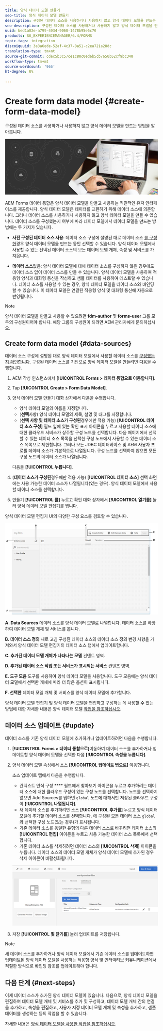 ```yaml
---
title: 양식 데이터 모델 만들기
seo-title: 양식 데이터 모델 만들기
description: 구성된 데이터 소스를 사용하거나 사용하지 않고 양식 데이터 모델을 만드는 방법을 알아봅니다.
seo-description: 구성된 데이터 소스를 사용하거나 사용하지 않고 양식 데이터 모델을 만드는 방법을 알아봅니다.
uuid: bed1a82e-a799-4034-9068-1478b95e6c70
products: SG_EXPERIENCEMANAGER/6.4/FORMS
topic-tags: integration
discoiquuid: 3a3a6ede-52af-4c37-8a51-c2ea721a28dc
translation-type: tm+mt
source-git-commit: cdec5b3c57ce1c80c0ed6b5cb7650b52cf9bc340
workflow-type: tm+mt
source-wordcount: '966'
ht-degree: 0%

---
```



# Create form data model {#create-form-data-model}

구성된 데이터 소스를 사용하거나 사용하지 않고 양식 데이터 모델을 만드는 방법을 알아봅니다.

![](do-not-localize/data-integeration.png)

AEM Forms 데이터 통합은 양식 데이터 모델을 만들고 사용하는 직관적인 유저 인터페이스를 제공합니다. 양식 데이터 모델은 데이터를 교환하기 위해 데이터 소스에 의존합니다. 그러나 데이터 소스를 사용하거나 사용하지 않고 양식 데이터 모델을 만들 수 있습니다. 데이터 소스를 구성했는지 여부에 따라 데이터 모델에서 데이터 모델을 만드는 방법에는 두 가지가 있습니다.

* **사전 구성된 데이터 소스 사용**: 데이터 소스 구성에 설명된 대로 데이터 소스 [를 구성한](/help/forms/using/configure-data-sources.md)경우 양식 데이터 모델을 만드는 동안 선택할 수 있습니다. 양식 데이터 모델에서 사용할 수 있는 선택된 데이터 소스의 모든 데이터 모델 개체, 속성 및 서비스를 가져옵니다.

* **데이터 소스**&#x200B;없음: 양식 데이터 모델에 대해 데이터 소스를 구성하지 않은 경우에도 데이터 소스 없이 데이터 소스를 만들 수 있습니다. 양식 데이터 모델을 사용하여 적응형 양식과 대화형 통신을 작성하고 샘플 데이터를 사용하여 테스트할 수 있습니다. 데이터 소스를 사용할 수 있는 경우, 양식 데이터 모델을 데이터 소스와 바인딩할 수 있습니다. 이 데이터 모델은 연결된 적응형 양식 및 대화형 통신에 자동으로 반영됩니다.

>[!NOTE]
>
>양식 데이터 모델을 만들고 사용할 수 있으려면 **fdm-author** 및 **forms-user** 그룹 모두의 구성원이어야 합니다. 해당 그룹의 구성원이 되려면 AEM 관리자에게 문의하십시오.

## Create form data model {#data-sources}

데이터 소스 구성에 설명된 대로 양식 데이터 모델에서 사용할 데이터 소스를 [구성했는지 확인합니다](/help/forms/using/configure-data-sources.md). 구성된 데이터 소스를 기반으로 양식 데이터 모델을 만들려면 다음을 수행합니다.

1. AEM 작성 인스턴스에서 **[!UICONTROL Forms > 데이터 통합으로 이동합니다]**.
1. Tap **[!UICONTROL Create > Form Data Model]**.
1. 양식 데이터 모델 만들기 대화 상자에서 다음을 수행합니다.

   * 양식 데이터 모델의 이름을 지정합니다.
   * (**선택**&#x200B;사항) 양식 데이터 모델의 제목, 설명 및 태그를 지정합니다.
   * (**선택 사항 및 데이터 소스가 구성된**&#x200B;경우에만 적용 가능) **[!UICONTROL 데이터 소스 구성]** 필드 옆에 있는 확인 표시 아이콘을 누르고 사용할 데이터 소스에 대한 클라우드 서비스가 상주할 구성 노드를 선택합니다. 다음 페이지에서 선택할 수 있는 데이터 소스 목록을 선택한 구성 노드에서 사용할 수 있는 데이터 소스 목록으로 제한합니다. 그러나 모든 JDBC 데이터베이스 및 AEM 사용자 프로필 데이터 소스가 기본적으로 나열됩니다. 구성 노드를 선택하지 않으면 모든 구성 노드의 데이터 소스가 나열됩니다.

   다음을 **[!UICONTROL 누릅니다]**.

1. (**데이터 소스가 구성된**&#x200B;경우에만 적용 가능) **[!UICONTROL 데이터 소스]** 선택 화면에는 사용 가능한 데이터 소스가 나열됩니다(있는 경우). 양식 데이터 모델에서 사용할 데이터 소스를 선택합니다.
1. 만들기 **[!UICONTROL 를]** 누르고 확인 대화 상자에서 **[!UICONTROL 열기를]** 눌러 양식 데이터 모델 편집기를 엽니다.

양식 데이터 모델 편집기 UI의 다양한 구성 요소를 검토할 수 있습니다.

![RESTful 서비스, AEM 사용자 프로필 및 RDBMS와 같은 세 개의 데이터 소스가 있는 양식 데이터 모델](assets/fdm-ui.png)

**A. Data Sources** 데이터 소스를 양식 데이터 모델로 나열합니다. 데이터 소스를 확장하여 데이터 모델 개체 및 서비스를 봅니다.

**B. 데이터 소스 정의** 새로 고침 구성된 데이터 소스의 데이터 소스 정의 변경 사항을 가져와서 양식 데이터 모델 편집기의 데이터 소스 탭에서 업데이트합니다.

**C. 추가된 데이터 모델 개체가 나타나는 모델** 컨텐트 영역.

**D. 추가된 데이터 소스 작업 또는 서비스가 표시되는 서비스** 컨텐츠 영역.

**E. 도구 모음** 도구를 사용하여 양식 데이터 모델을 사용합니다. 도구 모음에는 양식 데이터 모델에서 선택한 개체에 따라 더 많은 옵션이 표시됩니다.

**F. 선택한** 데이터 모델 개체 및 서비스를 양식 데이터 모델에 추가합니다.

양식 데이터 모델 편집기 및 양식 데이터 모델을 편집하고 구성하는 데 사용할 수 있는 방법에 대한 자세한 내용은 양식 데이터 모델 [작업을 참조하십시오](/help/forms/using/work-with-form-data-model.md).

## 데이터 소스 업데이트 {#update}

데이터 소스를 기존 양식 데이터 모델에 추가하거나 업데이트하려면 다음을 수행합니다.

1. **[!UICONTROL Forms > 데이터 통합으로]**&#x200B;이동하여 데이터 소스를 추가하거나 업데이트할 양식 데이터 모델을 선택한 다음 **[!UICONTROL 속성을 누릅니다]**.
1. 양식 데이터 모델 속성에서 소스 **[!UICONTROL 업데이트 탭으로]** 이동합니다.

   소스 업데이트 탭에서 다음을 수행합니다.

   * 컨텍스트 인식 구성 **** 필드에서 찾아보기 아이콘을 누르고 추가하려는 데이터 소스에 대한 클라우드 구성이 있는 구성 노드를 선택합니다. 노드를 선택하지 않으면 Add Sources를 탭하면 `global` 노드에 대해서만 저장된 클라우드 구성이 **[!UICONTROL 나열됩니다]**.
   * 새 데이터 소스를 추가하려면 소스 **[!UICONTROL 추가를]** 누르고 양식 데이터 모델에 추가할 데이터 소스를 선택합니다. 에 구성된 모든 데이터 소스 `global` 와 선택한 구성 노드(있는 경우)가 표시됩니다.
   * 기존 데이터 소스를 동일한 유형의 다른 데이터 소스로 바꾸려면 데이터 소스의 **[!UICONTROL 편집]** 아이콘을 누르고 사용 가능한 데이터 소스 목록에서 선택합니다.
   * 기존 데이터 소스를 삭제하려면 데이터 소스의 **[!UICONTROL 삭제]** 아이콘을 누릅니다. 데이터 소스의 데이터 모델 개체가 양식 데이터 모델에 추가된 경우 삭제 아이콘이 비활성화됩니다.

   ![fdm-properties](assets/fdm-properties.png)

1. 저장 **[!UICONTROL 및 닫기를]** 눌러 업데이트를 저장합니다.

>[!NOTE]
>
>새 데이터 소스를 추가하거나 양식 데이터 모델에서 기존 데이터 소스를 업데이트하면 업데이트된 양식 데이터 모델을 사용하는 적응형 양식 및 인터랙티브 커뮤니케이션에서 적절한 방식으로 바인딩 참조를 업데이트해야 합니다.

## 다음 단계 {#next-steps}

이제 데이터 소스가 추가된 양식 데이터 모델이 있습니다. 다음으로, 양식 데이터 모델을 편집하여 데이터 모델 개체 및 서비스를 추가 및 구성하고, 데이터 모델 개체 간의 연결을 추가하고, 속성을 편집하고, 사용자 지정 데이터 모델 개체 및 속성을 추가하고, 샘플 데이터를 생성하는 등의 작업을 할 수 있습니다.

자세한 내용은 [양식 데이터 모델을 사용한 작업을 참조하십시오](/help/forms/using/work-with-form-data-model.md).
